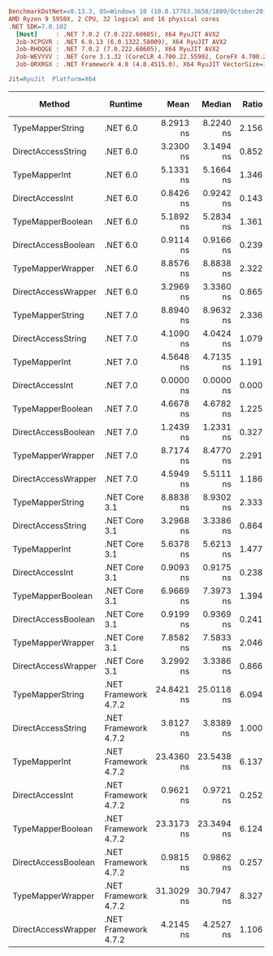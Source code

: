 ``` ini

BenchmarkDotNet=v0.13.3, OS=Windows 10 (10.0.17763.3650/1809/October2018Update/Redstone5), VM=Hyper-V
AMD Ryzen 9 5950X, 2 CPU, 32 logical and 16 physical cores
.NET SDK=7.0.102
  [Host]     : .NET 7.0.2 (7.0.222.60605), X64 RyuJIT AVX2
  Job-XCPGVR : .NET 6.0.13 (6.0.1322.58009), X64 RyuJIT AVX2
  Job-RHOQGE : .NET 7.0.2 (7.0.222.60605), X64 RyuJIT AVX2
  Job-WEVYVV : .NET Core 3.1.32 (CoreCLR 4.700.22.55902, CoreFX 4.700.22.56512), X64 RyuJIT AVX2
  Job-ORXRGX : .NET Framework 4.8 (4.8.4515.0), X64 RyuJIT VectorSize=256

Jit=RyuJit  Platform=X64  

```
|              Method |              Runtime |       Mean |     Median | Ratio | Allocated | Alloc Ratio |
|-------------------- |--------------------- |-----------:|-----------:|------:|----------:|------------:|
|    TypeMapperString |             .NET 6.0 |  8.2913 ns |  8.2240 ns | 2.156 |         - |          NA |
|  DirectAccessString |             .NET 6.0 |  3.2300 ns |  3.1494 ns | 0.852 |         - |          NA |
|       TypeMapperInt |             .NET 6.0 |  5.1331 ns |  5.1664 ns | 1.346 |         - |          NA |
|     DirectAccessInt |             .NET 6.0 |  0.8426 ns |  0.9242 ns | 0.143 |         - |          NA |
|   TypeMapperBoolean |             .NET 6.0 |  5.1892 ns |  5.2834 ns | 1.361 |         - |          NA |
| DirectAccessBoolean |             .NET 6.0 |  0.9114 ns |  0.9166 ns | 0.239 |         - |          NA |
|   TypeMapperWrapper |             .NET 6.0 |  8.8576 ns |  8.8838 ns | 2.322 |         - |          NA |
| DirectAccessWrapper |             .NET 6.0 |  3.2969 ns |  3.3360 ns | 0.865 |         - |          NA |
|    TypeMapperString |             .NET 7.0 |  8.8940 ns |  8.9632 ns | 2.336 |         - |          NA |
|  DirectAccessString |             .NET 7.0 |  4.1090 ns |  4.0424 ns | 1.079 |         - |          NA |
|       TypeMapperInt |             .NET 7.0 |  4.5648 ns |  4.7135 ns | 1.191 |         - |          NA |
|     DirectAccessInt |             .NET 7.0 |  0.0000 ns |  0.0000 ns | 0.000 |         - |          NA |
|   TypeMapperBoolean |             .NET 7.0 |  4.6678 ns |  4.6782 ns | 1.225 |         - |          NA |
| DirectAccessBoolean |             .NET 7.0 |  1.2439 ns |  1.2331 ns | 0.327 |         - |          NA |
|   TypeMapperWrapper |             .NET 7.0 |  8.7174 ns |  8.4770 ns | 2.291 |         - |          NA |
| DirectAccessWrapper |             .NET 7.0 |  4.5949 ns |  5.5111 ns | 1.186 |         - |          NA |
|    TypeMapperString |        .NET Core 3.1 |  8.8838 ns |  8.9302 ns | 2.333 |         - |          NA |
|  DirectAccessString |        .NET Core 3.1 |  3.2968 ns |  3.3386 ns | 0.864 |         - |          NA |
|       TypeMapperInt |        .NET Core 3.1 |  5.6378 ns |  5.6213 ns | 1.477 |         - |          NA |
|     DirectAccessInt |        .NET Core 3.1 |  0.9093 ns |  0.9175 ns | 0.238 |         - |          NA |
|   TypeMapperBoolean |        .NET Core 3.1 |  6.9669 ns |  7.3973 ns | 1.394 |         - |          NA |
| DirectAccessBoolean |        .NET Core 3.1 |  0.9199 ns |  0.9369 ns | 0.241 |         - |          NA |
|   TypeMapperWrapper |        .NET Core 3.1 |  7.8582 ns |  7.5833 ns | 2.046 |         - |          NA |
| DirectAccessWrapper |        .NET Core 3.1 |  3.2992 ns |  3.3386 ns | 0.866 |         - |          NA |
|    TypeMapperString | .NET Framework 4.7.2 | 24.8421 ns | 25.0118 ns | 6.094 |         - |          NA |
|  DirectAccessString | .NET Framework 4.7.2 |  3.8127 ns |  3.8389 ns | 1.000 |         - |          NA |
|       TypeMapperInt | .NET Framework 4.7.2 | 23.4360 ns | 23.5438 ns | 6.137 |         - |          NA |
|     DirectAccessInt | .NET Framework 4.7.2 |  0.9621 ns |  0.9721 ns | 0.252 |         - |          NA |
|   TypeMapperBoolean | .NET Framework 4.7.2 | 23.3173 ns | 23.3494 ns | 6.124 |         - |          NA |
| DirectAccessBoolean | .NET Framework 4.7.2 |  0.9815 ns |  0.9862 ns | 0.257 |         - |          NA |
|   TypeMapperWrapper | .NET Framework 4.7.2 | 31.3029 ns | 30.7947 ns | 8.327 |         - |          NA |
| DirectAccessWrapper | .NET Framework 4.7.2 |  4.2145 ns |  4.2527 ns | 1.106 |         - |          NA |
